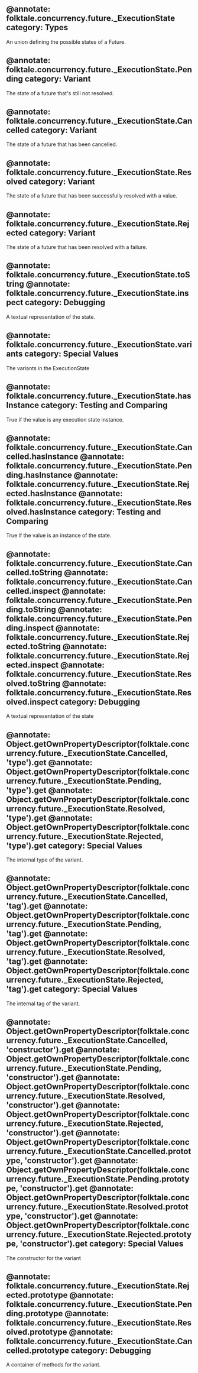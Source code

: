 @annotate: folktale.concurrency.future._ExecutionState
category: Types
---

An union defining the possible states of a Future.


@annotate: folktale.concurrency.future._ExecutionState.Pending
category: Variant
---

The state of a future that's still not resolved.


@annotate: folktale.concurrency.future._ExecutionState.Cancelled
category: Variant
---

The state of a future that has been cancelled.


@annotate: folktale.concurrency.future._ExecutionState.Resolved
category: Variant
---

The state of a future that has been successfully resolved with a value.


@annotate: folktale.concurrency.future._ExecutionState.Rejected
category: Variant
---

The state of a future that has been resolved with a failure.


@annotate: folktale.concurrency.future._ExecutionState.toString
@annotate: folktale.concurrency.future._ExecutionState.inspect
category: Debugging
---

A textual representation of the state.


@annotate: folktale.concurrency.future._ExecutionState.variants
category: Special Values
---

The variants in the ExecutionState


@annotate: folktale.concurrency.future._ExecutionState.hasInstance
category: Testing and Comparing
---

True if the value is any execution state instance.


@annotate: folktale.concurrency.future._ExecutionState.Cancelled.hasInstance
@annotate: folktale.concurrency.future._ExecutionState.Pending.hasInstance
@annotate: folktale.concurrency.future._ExecutionState.Rejected.hasInstance
@annotate: folktale.concurrency.future._ExecutionState.Resolved.hasInstance
category: Testing and Comparing
---

True if the value is an instance of the state.


@annotate: folktale.concurrency.future._ExecutionState.Cancelled.toString
@annotate: folktale.concurrency.future._ExecutionState.Cancelled.inspect
@annotate: folktale.concurrency.future._ExecutionState.Pending.toString
@annotate: folktale.concurrency.future._ExecutionState.Pending.inspect
@annotate: folktale.concurrency.future._ExecutionState.Rejected.toString
@annotate: folktale.concurrency.future._ExecutionState.Rejected.inspect
@annotate: folktale.concurrency.future._ExecutionState.Resolved.toString
@annotate: folktale.concurrency.future._ExecutionState.Resolved.inspect
category: Debugging
---

A textual representation of the state


@annotate: Object.getOwnPropertyDescriptor(folktale.concurrency.future._ExecutionState.Cancelled, 'type').get
@annotate: Object.getOwnPropertyDescriptor(folktale.concurrency.future._ExecutionState.Pending, 'type').get
@annotate: Object.getOwnPropertyDescriptor(folktale.concurrency.future._ExecutionState.Resolved, 'type').get
@annotate: Object.getOwnPropertyDescriptor(folktale.concurrency.future._ExecutionState.Rejected, 'type').get
category: Special Values
---

The internal type of the variant.


@annotate: Object.getOwnPropertyDescriptor(folktale.concurrency.future._ExecutionState.Cancelled, 'tag').get
@annotate: Object.getOwnPropertyDescriptor(folktale.concurrency.future._ExecutionState.Pending, 'tag').get
@annotate: Object.getOwnPropertyDescriptor(folktale.concurrency.future._ExecutionState.Resolved, 'tag').get
@annotate: Object.getOwnPropertyDescriptor(folktale.concurrency.future._ExecutionState.Rejected, 'tag').get
category: Special Values
---

The internal tag of the variant.


@annotate: Object.getOwnPropertyDescriptor(folktale.concurrency.future._ExecutionState.Cancelled, 'constructor').get
@annotate: Object.getOwnPropertyDescriptor(folktale.concurrency.future._ExecutionState.Pending, 'constructor').get
@annotate: Object.getOwnPropertyDescriptor(folktale.concurrency.future._ExecutionState.Resolved, 'constructor').get
@annotate: Object.getOwnPropertyDescriptor(folktale.concurrency.future._ExecutionState.Rejected, 'constructor').get
@annotate: Object.getOwnPropertyDescriptor(folktale.concurrency.future._ExecutionState.Cancelled.prototype, 'constructor').get
@annotate: Object.getOwnPropertyDescriptor(folktale.concurrency.future._ExecutionState.Pending.prototype, 'constructor').get
@annotate: Object.getOwnPropertyDescriptor(folktale.concurrency.future._ExecutionState.Resolved.prototype, 'constructor').get
@annotate: Object.getOwnPropertyDescriptor(folktale.concurrency.future._ExecutionState.Rejected.prototype, 'constructor').get
category: Special Values
---

The constructor for the variant


@annotate: folktale.concurrency.future._ExecutionState.Rejected.prototype
@annotate: folktale.concurrency.future._ExecutionState.Pending.prototype
@annotate: folktale.concurrency.future._ExecutionState.Resolved.prototype
@annotate: folktale.concurrency.future._ExecutionState.Cancelled.prototype
category: Debugging
---

A container of methods for the variant.

